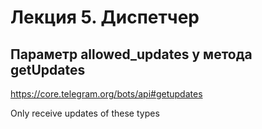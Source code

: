 # Лекция 5. Диспетчер

## Параметр allowed_updates у метода getUpdates

https://core.telegram.org/bots/api#getupdates

Only receive updates of these types
